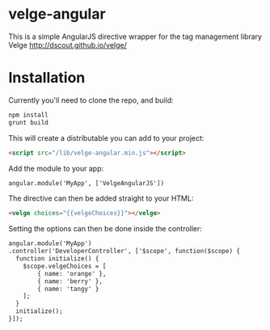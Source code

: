 # velge-angular

This is a simple AngularJS directive wrapper for the tag management library Velge
http://dscout.github.io/velge/

# Installation

Currently you'll need to clone the repo, and build:

```bash
npm install
grunt build
```

This will create a distributable you can add to your project:

```html
<script src="/lib/velge-angular.min.js"></script>
```

Add the module to your app:

```html
angular.module('MyApp', ['VelgeAngularJS'])
```

The directive can then be added straight to your HTML:

```html
<velge choices="{{velgeChoices}}"></velge>
```

Setting the options can then be done inside the controller:

```html
angular.module('MyApp')
.controller('DeveloperController', ['$scope', function($scope) {
  function initialize() {
    $scope.velgeChoices = [
        { name: 'orange' },
        { name: 'berry' },
        { name: 'tangy' }
    ];
  }
  initialize();
}]);
```
